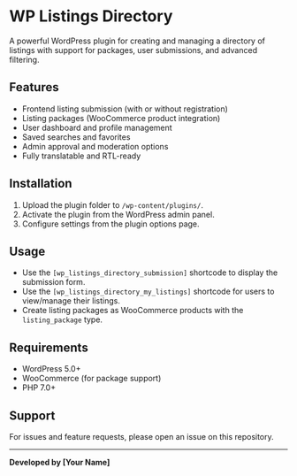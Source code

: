 # WP Listings Directory

A powerful WordPress plugin for creating and managing a directory of listings with support for packages, user submissions, and advanced filtering.

## Features

- Frontend listing submission (with or without registration)
- Listing packages (WooCommerce product integration)
- User dashboard and profile management
- Saved searches and favorites
- Admin approval and moderation options
- Fully translatable and RTL-ready

## Installation

1. Upload the plugin folder to `/wp-content/plugins/`.
2. Activate the plugin from the WordPress admin panel.
3. Configure settings from the plugin options page.

## Usage

- Use the `[wp_listings_directory_submission]` shortcode to display the submission form.
- Use the `[wp_listings_directory_my_listings]` shortcode for users to view/manage their listings.
- Create listing packages as WooCommerce products with the `listing_package` type.

## Requirements

- WordPress 5.0+
- WooCommerce (for package support)
- PHP 7.0+

## Support

For issues and feature requests, please open an issue on this repository.

---

**Developed by [Your Name]** 